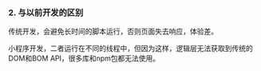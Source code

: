 ### 2. 与以前开发的区别

传统开发，会避免长时间的脚本运行，否则页面失去响应，体验差。

小程序开发，二者运行在不同的线程中，但因为这样，逻辑层无法获取到传统的DOM和BOM API，很多库和npm包都无法使用。

